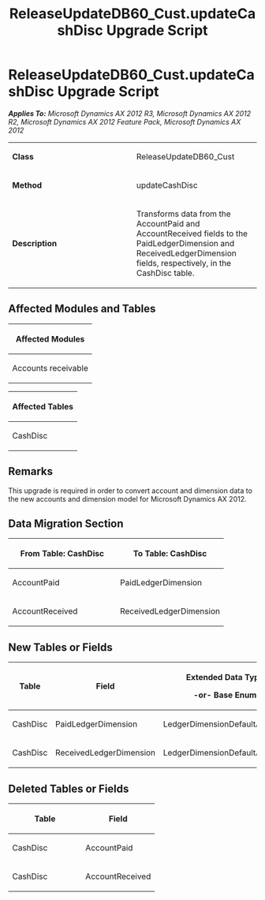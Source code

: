 ﻿---
title: ReleaseUpdateDB60_Cust.updateCashDisc Upgrade Script
TOCTitle: ReleaseUpdateDB60_Cust.updateCashDisc Upgrade Script
ms:assetid: e619e40b-ed85-f8ba-9476-874baf026996
ms:mtpsurl: https://msdn.microsoft.com/en-us/library/JJ719793(v=AX.60)
ms:contentKeyID: 49711866
ms.date: 05/18/2015
mtps_version: v=AX.60
---

# ReleaseUpdateDB60\_Cust.updateCashDisc Upgrade Script 


_**Applies To:** Microsoft Dynamics AX 2012 R3, Microsoft Dynamics AX 2012 R2, Microsoft Dynamics AX 2012 Feature Pack, Microsoft Dynamics AX 2012_

<table>
<colgroup>
<col style="width: 50%" />
<col style="width: 50%" />
</colgroup>
<tbody>
<tr class="odd">
<td><p><strong>Class</strong></p></td>
<td><p>ReleaseUpdateDB60_Cust</p></td>
</tr>
<tr class="even">
<td><p><strong>Method</strong></p></td>
<td><p>updateCashDisc</p></td>
</tr>
<tr class="odd">
<td><p><strong>Description</strong></p></td>
<td><p>Transforms data from the AccountPaid and AccountReceived fields to the PaidLedgerDimension and ReceivedLedgerDimension fields, respectively, in the CashDisc table.</p></td>
</tr>
</tbody>
</table>


## Affected Modules and Tables

<table>
<colgroup>
<col style="width: 100%" />
</colgroup>
<thead>
<tr class="header">
<th><p>Affected Modules</p></th>
</tr>
</thead>
<tbody>
<tr class="odd">
<td><p>Accounts receivable</p></td>
</tr>
</tbody>
</table>


<table>
<colgroup>
<col style="width: 100%" />
</colgroup>
<thead>
<tr class="header">
<th><p>Affected Tables</p></th>
</tr>
</thead>
<tbody>
<tr class="odd">
<td><p>CashDisc</p></td>
</tr>
</tbody>
</table>


## Remarks

This upgrade is required in order to convert account and dimension data to the new accounts and dimension model for Microsoft Dynamics AX 2012.

## Data Migration Section

<table>
<colgroup>
<col style="width: 50%" />
<col style="width: 50%" />
</colgroup>
<thead>
<tr class="header">
<th><p>From Table: CashDisc</p></th>
<th><p>To Table: CashDisc</p></th>
</tr>
</thead>
<tbody>
<tr class="odd">
<td><p>AccountPaid</p></td>
<td><p>PaidLedgerDimension</p></td>
</tr>
<tr class="even">
<td><p>AccountReceived</p></td>
<td><p>ReceivedLedgerDimension</p></td>
</tr>
</tbody>
</table>


## New Tables or Fields

<table>
<colgroup>
<col style="width: 33%" />
<col style="width: 33%" />
<col style="width: 33%" />
</colgroup>
<thead>
<tr class="header">
<th><p>Table</p></th>
<th><p>Field</p></th>
<th><p>Extended Data Type</p>
<p>-or- Base Enum</p></th>
</tr>
</thead>
<tbody>
<tr class="odd">
<td><p>CashDisc</p></td>
<td><p>PaidLedgerDimension</p></td>
<td><p>LedgerDimensionDefaultAccount</p></td>
</tr>
<tr class="even">
<td><p>CashDisc</p></td>
<td><p>ReceivedLedgerDimension</p></td>
<td><p>LedgerDimensionDefaultAccount</p></td>
</tr>
</tbody>
</table>


## Deleted Tables or Fields

<table>
<colgroup>
<col style="width: 50%" />
<col style="width: 50%" />
</colgroup>
<thead>
<tr class="header">
<th><p>Table</p></th>
<th><p>Field</p></th>
</tr>
</thead>
<tbody>
<tr class="odd">
<td><p>CashDisc</p></td>
<td><p>AccountPaid</p></td>
</tr>
<tr class="even">
<td><p>CashDisc</p></td>
<td><p>AccountReceived</p></td>
</tr>
</tbody>
</table>

  


